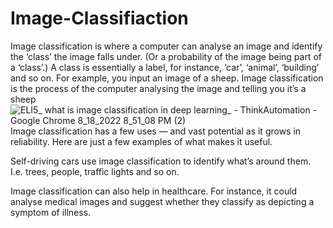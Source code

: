 # Image-Classifiaction
 Image classification is where a computer can analyse an image and identify the ‘class’ the image falls under. (Or a probability of the image being part of a ‘class’.) A class is essentially a label, for instance, ‘car’, ‘animal’, ‘building’ and so on.
For example, you input an image of a sheep. Image classification is the process of the computer analysing the image and telling you it’s a sheep
![ELI5_ what is image classification in deep learning_ - ThinkAutomation - Google Chrome 8_18_2022 8_51_08 PM (2)](https://user-images.githubusercontent.com/74727931/185434534-23285b00-9fea-4705-bda8-795ae007a372.png)
Image classification has a few uses — and vast potential as it grows in reliability. Here are just a few examples of what makes it useful.

Self-driving cars use image classification to identify what’s around them. I.e. trees, people, traffic lights and so on.

Image classification can also help in healthcare. For instance, it could analyse medical images and suggest whether they classify as depicting a symptom of illness.
